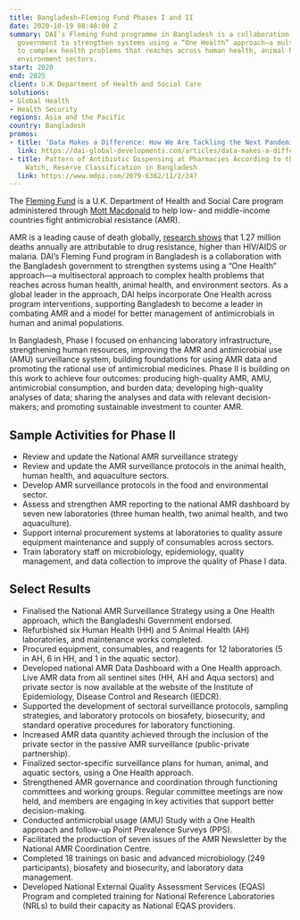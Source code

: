```yaml
---
title: Bangladesh—Fleming Fund Phases I and II
date: 2020-10-19 08:40:00 Z
summary: DAI’s Fleming Fund programme in Bangladesh is a collaboration with the Bangladesh
  government to strengthen systems using a “One Health” approach—a multisectoral approach
  to complex health problems that reaches across human health, animal health, and
  environment sectors.
start: 2020
end: 2025
client: U.K Department of Health and Social Care
solutions:
- Global Health
- Health Security
regions: Asia and the Pacific
country: Bangladesh
promos:
- title: 'Data Makes a Difference: How We Are Tackling the Next Pandemic'
  link: https://dai-global-developments.com/articles/data-makes-a-difference-how-we-are-tackling-the-next-pandemic
- title: Pattern of Antibiotic Dispensing at Pharmacies According to the WHO Access,
    Watch, Reserve Classification in Bangladesh
  link: https://www.mdpi.com/2079-6382/11/2/247
---
```


The [Fleming Fund](https://www.flemingfund.org/) is a U.K. Department of Health and Social Care program administered through [Mott Macdonald](https://www.mottmac.com/) to help low- and middle-income countries fight antimicrobial resistance (AMR).

AMR is a leading cause of death globally, [research shows](https://www.thelancet.com/journals/lancet/article/PIIS0140-6736(22)00087-3/fulltext) that 1.27 million deaths annually are attributable to drug resistance, higher than HIV/AIDS or malaria. DAI’s Fleming Fund program in Bangladesh is a collaboration with the Bangladesh government to strengthen systems using a “One Health” approach—a multisectoral approach to complex health problems that reaches across human health, animal health, and environment sectors. As a global leader in the approach, DAI helps incorporate One Health across program interventions, supporting Bangladesh to become a leader in combating AMR and a model for better management of antimicrobials in human and animal populations.  

In Bangladesh, Phase I focused on enhancing laboratory infrastructure, strengthening human resources, improving the AMR and antimicrobial use (AMU) surveillance system, building foundations for using AMR data and promoting the rational use of antimicrobial medicines. Phase II is building on this work to achieve four outcomes: producing high-quality AMR, AMU, antimicrobial consumption, and burden data; developing high-quality analyses of data; sharing the analyses and data with relevant decision-makers; and promoting sustainable investment to counter AMR.

## Sample Activities for Phase II

* Review and update the National AMR surveillance strategy 
* Review and update the AMR surveillance protocols in the animal health, human health, and aquaculture sectors.
* Develop AMR surveillance protocols in the food and environmental sector.
* Assess and strengthen AMR reporting to the national AMR dashboard by seven new laboratories (three human health, two animal health, and two aquaculture).
* Support internal procurement systems at laboratories to quality assure equipment maintenance and supply of consumables across sectors.
* Train laboratory staff on microbiology, epidemiology, quality management, and data collection to improve the quality of Phase I data. 

## Select Results 

* Finalised the National AMR Surveillance Strategy using a One Health approach, which the Bangladeshi Government endorsed.
* Refurbished six Human Health (HH) and 5 Animal Health (AH) laboratories, and maintenance works completed. 
* Procured equipment, consumables, and reagents for 12 laboratories (5 in AH, 6 in HH, and 1 in the aquatic sector).  
* Developed national AMR Data Dashboard with a One Health approach. Live AMR data from all sentinel sites (HH, AH and Aqua sectors) and private sector is now available at the website of the Institute of Epidemiology, Disease Control and Research (IEDCR). 
* Supported the development of sectoral surveillance protocols, sampling strategies, and laboratory protocols on biosafety, biosecurity, and standard operative procedures for laboratory functioning.
* Increased AMR data quantity achieved through the inclusion of the private sector in the passive AMR surveillance (public-private partnership).
* Finalized sector-specific surveillance plans for human, animal, and aquatic sectors, using a One Health approach. 
* Strengthened AMR governance and coordination through functioning committees and working groups. Regular committee meetings are now held, and members are engaging in key activities that support better decision-making.
* Conducted antimicrobial usage (AMU) Study with a One Health approach and follow-up Point Prevalence Surveys (PPS). 
* Facilitated the production of seven issues of the AMR Newsletter by the National AMR Coordination Centre.
* Completed 18 trainings on basic and advanced microbiology (249 participants), biosafety and biosecurity, and laboratory data management. 
* Developed National External Quality Assessment Services (EQAS) Program and completed training for National Reference Laboratories (NRLs) to build their capacity as National EQAS providers.  
